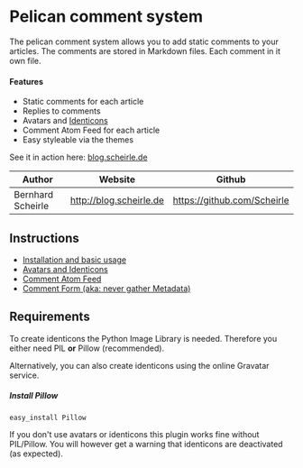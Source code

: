 # Pelican comment system
The pelican comment system allows you to add static comments to your articles.
The comments are stored in Markdown files. Each comment in it own file.

#### Features
 - Static comments for each article
 - Replies to comments
 - Avatars and [Identicons](https://en.wikipedia.org/wiki/Identicon)
 - Comment Atom Feed for each article
 - Easy styleable via the themes


See it in action here: [blog.scheirle.de](http://blog.scheirle.de/posts/2014/March/29/static-comments-via-email/)

Author             | Website                   | Github
-------------------|---------------------------|------------------------------
Bernhard Scheirle  | <http://blog.scheirle.de> | <https://github.com/Scheirle>

## Instructions
 - [Installation and basic usage](doc/installation.md)
 - [Avatars and Identicons](doc/avatars.md)
 - [Comment Atom Feed](doc/feed.md)
 - [Comment Form (aka: never gather Metadata)](doc/form.md)
 
## Requirements
To create identicons the Python Image Library is needed. Therefore you either need PIL **or** Pillow (recommended).

Alternatively, you can also create identicons using the online Gravatar service.

##### Install Pillow
	easy_install Pillow
	
If you don't use avatars or identicons this plugin works fine without PIL/Pillow. You will however get a warning that identicons are deactivated (as expected).
